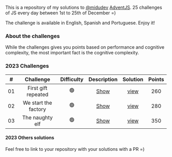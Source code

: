 This is a repository of my solutions to [@midudev](https://midu.dev) [AdventJS](https://adventjs.dev). 25 challenges of JS every day between 1st to 25th of December =)

The challenge is available in English, Spanish and Portuguese. Enjoy it!

### About the challenges

While the challenges gives you points based on performance and cognitive complexity, the most important fact is the cognitive complexity.

### 2023 Challenges

|  #  |                Challenge                 | Difficulty |                   Description                   | Solution | Points
| :-: | :--------------------------------------: | :------------: | :---------------------------------------------: | :----: | :------:
| 01  |   First gift repeated    |       🟢       | [Show](https://adventjs.dev/challenges/2023/1)  | [view](2023/01.js) |   260
| 02  |  We start the factory  |       🟢       | [Show](https://adventjs.dev/challenges/2023/2)  | [view](2023/02.js) |   280
| 03  |  The naughty elf |       🟢       | [Show](https://adventjs.dev/challenges/2023/3)  | [view](2023/03.js) |   350


#### 2023 Others solutions

Feel free to link to your repository with your solutions with a PR =)

